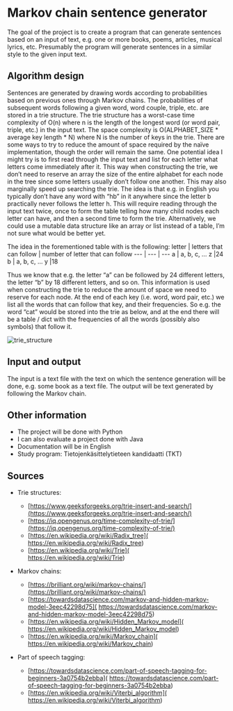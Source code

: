 # Markov chain sentence generator
The goal of the project is to create a program that can generate sentences based on an input of text, e.g. one or more books, poems, articles, musical lyrics, etc. Presumably the program will generate sentences in a similar style to the given input text.

## Algorithm design
Sentences are generated by drawing words according to probabilities based on previous ones through Markov chains. The probabilities of subsequent words following a given word, word couple, triple, etc. are stored in a trie structure. The trie structure has a worst-case time complexity of O(n) where n is the length of the longest word (or word pair, triple, etc.) in the input text. The space complexity is O(ALPHABET_SIZE * average key length * N) where N is the number of keys in the trie.
There are some ways to try to reduce the amount of space required by the naïve implementation, though the order will remain the same. One potential idea I might try is to first read through the input text and list for each letter what letters come immediately after it. This way when constructing the trie, we don’t need to reserve an array the size of the entire alphabet for each node in the tree since some letters usually don’t follow one another. This may also marginally speed up searching the trie. The idea is that e.g. in English you typically don’t have any word with “hb” in it anywhere since the letter b practically never follows the letter h. This will require reading through the input text twice, once to form the table telling how many child nodes each letter can have, and then a second time to form the trie. Alternatively, we could use a mutable data structure like an array or list instead of a table, I’m not sure what would be better yet.

The idea in the forementioned table with is the following:
letter | letters that can follow | number of letter that can follow
--- | --- | ---
a | a, b, c, … z |24
b | a, b, c, … y |18

Thus we know that e.g. the letter “a” can be followed by 24 different letters, the letter “b” by 18 different letters, and so on. This information is used when constructing the trie to reduce the amount of space we need to reserve for each node. At the end of each key (i.e. word, word pair, etc.) we list all the words that can follow that key, and their frequencies. So e.g. the word “cat” would be stored into the trie as below, and at the end there will be a table / dict with the frequencies of all the words (possibly also symbols) that follow it.

![trie_structure](/pics/trie_structure.svg)

## Input and output
The input is a text file with the text on which the sentence generation will be done, e.g. some book as a text file. The output will be text generated by following the Markov chain.

## Other information
- The project will be done with Python
- I can also evaluate a project done with Java
- Documentation will be in English
- Study program: Tietojenkäsittelytieteen kandidaatti (TKT)


## Sources
- Trie structures:
	- [https://www.geeksforgeeks.org/trie-insert-and-search/](https://www.geeksforgeeks.org/trie-insert-and-search/)
	- [https://iq.opengenus.org/time-complexity-of-trie/](https://iq.opengenus.org/time-complexity-of-trie/)
	- [https://en.wikipedia.org/wiki/Radix_tree]( https://en.wikipedia.org/wiki/Radix_tree)
	- [https://en.wikipedia.org/wiki/Trie]( https://en.wikipedia.org/wiki/Trie)

- Markov chains:
	- [https://brilliant.org/wiki/markov-chains/](https://brilliant.org/wiki/markov-chains/)
	- [https://towardsdatascience.com/markov-and-hidden-markov-model-3eec42298d75]( https://towardsdatascience.com/markov-and-hidden-markov-model-3eec42298d75)
	- [https://en.wikipedia.org/wiki/Hidden_Markov_model]( https://en.wikipedia.org/wiki/Hidden_Markov_model)
	- [https://en.wikipedia.org/wiki/Markov_chain]( https://en.wikipedia.org/wiki/Markov_chain)

- Part of speech tagging:
	- [https://towardsdatascience.com/part-of-speech-tagging-for-beginners-3a0754b2ebba]( https://towardsdatascience.com/part-of-speech-tagging-for-beginners-3a0754b2ebba)
	- [https://en.wikipedia.org/wiki/Viterbi_algorithm]( https://en.wikipedia.org/wiki/Viterbi_algorithm)
